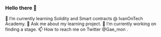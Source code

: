 ### Hello there 👋
🌱 I’m currently learning Solidity and Smart contracts @ IvanOnTech Academy.
💬 Ask me about my learning project.
🔭 I’m currently working on finding a stage.
📫 How to reach me on Twitter @Gae_mon .
<!--
**Dours-d/Dours-d** is a ✨ _special_ ✨ repository because its `README.md` (this file) appears on your GitHub profile.

Here are some ideas to get you started:

- 🔭 I’m currently working on ...
- 🌱 I’m currently learning ...
- 👯 I’m looking to collaborate on ...
- 🤔 I’m looking for help with ...
- 💬 Ask me about ...
- 📫 How to reach me: ...
- 😄 Pronouns: ...
- ⚡ Fun fact: ...
-->
